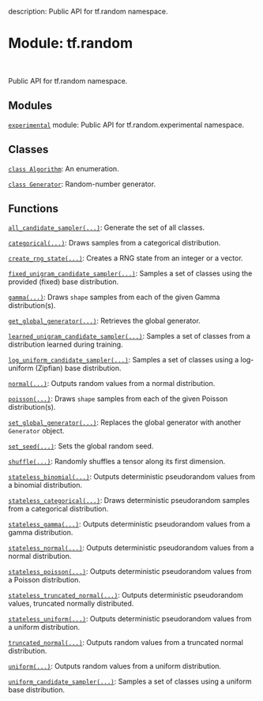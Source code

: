 description: Public API for tf.random namespace.

<div itemscope itemtype="http://developers.google.com/ReferenceObject">
<meta itemprop="name" content="tf.random" />
<meta itemprop="path" content="Stable" />
</div>

# Module: tf.random

<!-- Insert buttons and diff -->

<table class="tfo-notebook-buttons tfo-api nocontent" align="left">

</table>



Public API for tf.random namespace.



## Modules

[`experimental`](../tf/random/experimental.md) module: Public API for tf.random.experimental namespace.

## Classes

[`class Algorithm`](../tf/random/Algorithm.md): An enumeration.

[`class Generator`](../tf/random/Generator.md): Random-number generator.

## Functions

[`all_candidate_sampler(...)`](../tf/random/all_candidate_sampler.md): Generate the set of all classes.

[`categorical(...)`](../tf/random/categorical.md): Draws samples from a categorical distribution.

[`create_rng_state(...)`](../tf/random/create_rng_state.md): Creates a RNG state from an integer or a vector.

[`fixed_unigram_candidate_sampler(...)`](../tf/random/fixed_unigram_candidate_sampler.md): Samples a set of classes using the provided (fixed) base distribution.

[`gamma(...)`](../tf/random/gamma.md): Draws `shape` samples from each of the given Gamma distribution(s).

[`get_global_generator(...)`](../tf/random/get_global_generator.md): Retrieves the global generator.

[`learned_unigram_candidate_sampler(...)`](../tf/random/learned_unigram_candidate_sampler.md): Samples a set of classes from a distribution learned during training.

[`log_uniform_candidate_sampler(...)`](../tf/random/log_uniform_candidate_sampler.md): Samples a set of classes using a log-uniform (Zipfian) base distribution.

[`normal(...)`](../tf/random/normal.md): Outputs random values from a normal distribution.

[`poisson(...)`](../tf/random/poisson.md): Draws `shape` samples from each of the given Poisson distribution(s).

[`set_global_generator(...)`](../tf/random/set_global_generator.md): Replaces the global generator with another `Generator` object.

[`set_seed(...)`](../tf/random/set_seed.md): Sets the global random seed.

[`shuffle(...)`](../tf/random/shuffle.md): Randomly shuffles a tensor along its first dimension.

[`stateless_binomial(...)`](../tf/random/stateless_binomial.md): Outputs deterministic pseudorandom values from a binomial distribution.

[`stateless_categorical(...)`](../tf/random/stateless_categorical.md): Draws deterministic pseudorandom samples from a categorical distribution.

[`stateless_gamma(...)`](../tf/random/stateless_gamma.md): Outputs deterministic pseudorandom values from a gamma distribution.

[`stateless_normal(...)`](../tf/random/stateless_normal.md): Outputs deterministic pseudorandom values from a normal distribution.

[`stateless_poisson(...)`](../tf/random/stateless_poisson.md): Outputs deterministic pseudorandom values from a Poisson distribution.

[`stateless_truncated_normal(...)`](../tf/random/stateless_truncated_normal.md): Outputs deterministic pseudorandom values, truncated normally distributed.

[`stateless_uniform(...)`](../tf/random/stateless_uniform.md): Outputs deterministic pseudorandom values from a uniform distribution.

[`truncated_normal(...)`](../tf/random/truncated_normal.md): Outputs random values from a truncated normal distribution.

[`uniform(...)`](../tf/random/uniform.md): Outputs random values from a uniform distribution.

[`uniform_candidate_sampler(...)`](../tf/random/uniform_candidate_sampler.md): Samples a set of classes using a uniform base distribution.

